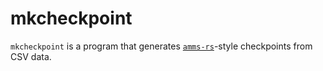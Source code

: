 # mkcheckpoint #

`mkcheckpoint` is a program that generates [`amms-rs`](https://github.com/darkforestry/amms-rs)-style checkpoints from CSV data.

